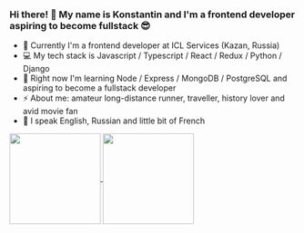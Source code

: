 ### Hi there! 👋 My name is Konstantin and I'm a frontend developer aspiring to become fullstack :sunglasses:

- :briefcase: Currently I'm a frontend developer at ICL Services (Kazan, Russia)
- :computer: My tech stack is Javascript / Typescript / React / Redux / Python / Django
- 🔭 Right now I'm learning Node / Express / MongoDB / PostgreSQL and aspiring to become a fullstack developer
- ⚡ About me: amateur long-distance runner, traveller, history lover and avid movie fan
- :speech_balloon: I speak English, Russian and little bit of French

<!--
**konstantinkrumin/konstantinkrumin** is a ✨ _special_ ✨ repository because its `README.md` (this file) appears on your GitHub profile.

Here are some ideas to get you started:

- 🔭 I’m currently working on ...
- 🌱 I’m currently learning ...
- 👯 I’m looking to collaborate on ...
- 🤔 I’m looking for help with ...
- 💬 Ask me about ...
- 📫 How to reach me: ...
- 😄 Pronouns: ...
- ⚡ Fun fact: ...
-->

<a href="https://github.com/anuraghazra/github-readme-stats">
  <img align="center" height="160" src="https://github-readme-stats.vercel.app/api?username=konstantinkrumin" />
</a>
<a href="https://github.com/anuraghazra/github-readme-stats">
  <img align="center" height="160" src="https://github-readme-stats.vercel.app/api/top-langs/?username=konstantinkrumin&langs_count=10&layout=compact" />
</a>
